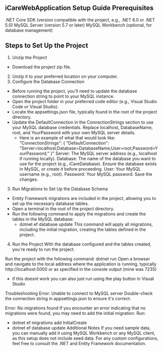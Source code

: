 iCareWebApplication Setup Guide
Prerequisites
----------------
.NET Core SDK (version compatible with the project, e.g., .NET 6.0 or .NET 5.0)
MySQL Server (version 5.7 or later)
MySQL Workbench (optional, for database management)


Steps to Set Up the Project
------------------------------
1. Unzip the Project
- Download the project zip file.
2. Unzip it to your preferred location on your computer.
3. Configure the Database Connection
- Before running the project, you'll need to update the database connection string to point to your MySQL instance.
- Open the project folder in your preferred code editor (e.g., Visual Studio Code or Visual Studio).
- Locate the appsettings.json file, typically found in the root of the project directory.
- Update the DefaultConnection in the ConnectionStrings section to use your MySQL database credentials. Replace localhost, DatabaseName, root, and YourPassword with your own MySQL server details.
  - Here is an example of what that would look like: 
    "ConnectionStrings": {
        "DefaultConnection": "Server=localhost;Database=DatabaseName;User=root;Password=YourPassword;"
    }"
Server: The MySQL server address (e.g., localhost if running locally).
Database: The name of the database you want to use for the project (e.g., iCareDatabase). Ensure the database exists in MySQL, or create it before proceeding.
User: Your MySQL username (e.g., root).
Password: Your MySQL password.
Save the changes.

3. Run Migrations to Set Up the Database Schema
- Entity Framework migrations are included in the project, allowing you to set up the necessary database tables.
- Open a terminal in the root of the project directory.
- Run the following command to apply the migrations and create the tables in the MySQL database:
  - dotnet ef database update
This command will apply all migrations, including the initial migration, creating the tables defined in the project.

4. Run the Project
With the database configured and the tables created, you're ready to run the project.

Run the project with the following command:
dotnet run
Open a browser and navigate to the local address where the application is running, typically http://localhost:5000 or as specified in the console output (mine was 7235)
- if this doesnt work you can also just run using the play button in Visual Studio

Troubleshooting
Error: Unable to connect to MySQL server
Double-check the connection string in appsettings.json to ensure it's correct.

Error: No migrations found
If you encounter an error indicating that no migrations were found, you may need to add the initial migration. Run:
- dotnet ef migrations add InitialCreate
- dotnet ef database update
Additional Notes
If you need sample data, you can manually add it using MySQL Workbench or any MySQL client, as this setup does not include seed data.
For any custom configurations, feel free to consult the .NET and Entity Framework documentation.
